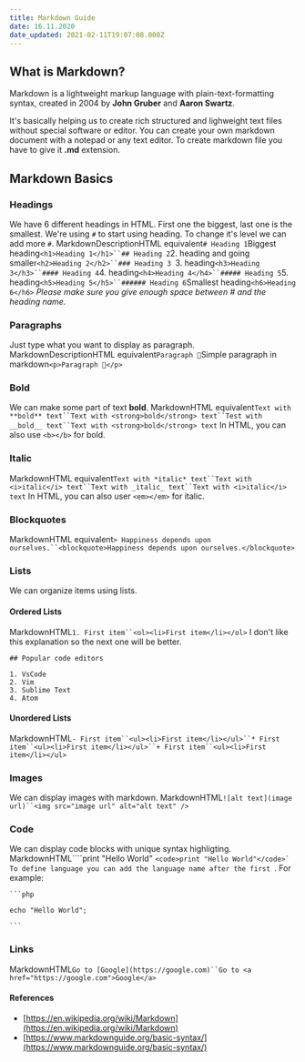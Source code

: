```yaml
---
title: Markdown Guide
date: 16.11.2020
date_updated: 2021-02-11T19:07:08.000Z
---
```


## What is Markdown?

Markdown is a lightweight markup language with plain-text-formatting syntax, created in 2004 by **John Gruber** and **Aaron Swartz**.

It's basically helping us to create rich structured and lighweight text files without special software or editor. You can create your own markdown document with a notepad or any text editor. To create markdown file you have to give it **.md** extension.

## Markdown Basics

### Headings

We have 6 different headings in HTML. First one the biggest, last one is the smallest. We're using `#` to start using heading. To change it's level we can add more `#`.
MarkdownDescriptionHTML equivalent`# Heading 1`Biggest heading`<h1>Heading 1</h1>``## Heading 2`2. heading and going smaller`<h2>Heading 2</h2>``### Heading 3 `3. heading`<h3>Heading 3</h3>``#### Heading 4`4. heading`<h4>Heading 4</h4>``##### Heading 5`5. heading`<h5>Heading 5</h5>``###### Heading 6`Smallest heading`<h6>Heading 6</h6>`
*Please make sure you give enough space between # and the heading name.*

### Paragraphs

Just type what you want to display as paragraph.
MarkdownDescriptionHTML equivalent`Paragraph 🙂`Simple paragraph in markdown`<p>Paragraph 🙂</p>`
### Bold

We can make some part of text **bold**.
MarkdownHTML equivalent`Text with **bold** text``Text with <strong>bold</strong> text``Test with __bold__ text``Text with <strong>bold</strong> text`
In HTML, you can also use `<b></b>` for bold.

### Italic
MarkdownHTML equivalent`Text with *italic* text``Text with <i>italic</i> text``Text with _italic_ text``Text with <i>italic</i> text`
In HTML, you can also user `<em></em>` for italic.

### Blockquotes
MarkdownHTML equivalent`> Happiness depends upon ourselves.``<blockquote>Happiness depends upon ourselves.</blockquote>`
### Lists

We can organize items using lists.

#### Ordered Lists
MarkdownHTML`1. First item``<ol><li>First item</li></ol>`
I don't like this explanation so the next one will be better.

    ## Popular code editors
    
    1. VsCode
    2. Vim
    3. Sublime Text
    4. Atom
    

#### Unordered Lists
MarkdownHTML`- First item``<ul><li>First item</li></ul>``* First item``<ul><li>First item</li></ul>``+ First item``<ul><li>First item</li></ul>`
### Images

We can display images with markdown.
MarkdownHTML`![alt text](image url)``<img src="image url" alt="alt text" />`
### Code

We can display code blocks with unique syntax highligting.
MarkdownHTML````print "Hello World" `````<code>print "Hello World"</code>`
To define language you can add the language name after the first `````. For example:

    ```php
    
    echo "Hello World";
    
    ```
    

### Links
MarkdownHTML`Go to [Google](https://google.com)``Go to <a href="https://google.com">Google</a>`
#### References

- [https://en.wikipedia.org/wiki/Markdown](https://en.wikipedia.org/wiki/Markdown)
- [https://www.markdownguide.org/basic-syntax/](https://www.markdownguide.org/basic-syntax/)
